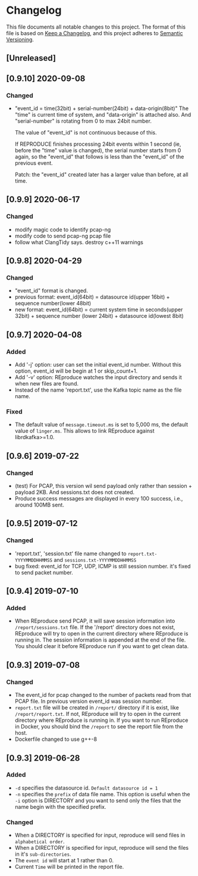 # Changelog

This file documents all notable changes to this project. The format of this file
is based on [Keep a Changelog](https://keepachangelog.com/en/1.0.0/), and this
project adheres to [Semantic Versioning](https://semver.org/spec/v2.0.0.html).

## [Unreleased]


## [0.9.10] 2020-09-08
### Changed

- "event_id = time(32bit) + serial-number(24bit) + data-origin(8bit)"
  The "time" is current time of system, and "data-origin" is attached also.
  And "serial-number" is rotating from 0 to max 24bit number.

  The value of "event_id" is not continuous because of this.

  If REPRODUCE finishes processing 24bit events within 1 second (ie, before the "time" value is changed),
  the serial number starts from 0 again, so the "event_id" that follows is less than the "event_id" of the previous event.

  Patch: the "event_id" created later has a larger value than before, at all time.


## [0.9.9] 2020-06-17

### Changed

- modify magic code to identify pcap-ng
- modify code to send pcap-ng pcap file
- follow what ClangTidy says. destroy c++11 warnings

## [0.9.8] 2020-04-29

### Changed

- "event_id" format is changed.
- previous format: event_id(64bit) = datasource id(upper 16bit) + sequence number(lower 48bit)
- new format: event_id(64bit) = current system time in seconds(upper 32bit) + sequence number (lower 24bit) + datasource id(lowest 8bit)


## [0.9.7] 2020-04-08

### Added

- Add '-j' option: user can set the initial event_id number. Without this option, event_id will be begin at 1 or skip_count+1.
- Add '-v' option: REproduce watches the input directory and sends it when new files are found.
- Instead of the name 'report.txt', use the Kafka topic name as the file name.

### Fixed

- The default value of `message.timeout.ms` is set to 5,000 ms, the default
  value of `linger.ms`. This allows to link REproduce against librdkafka>=1.0.

## [0.9.6] 2019-07-22

### Changed

- (test) For PCAP, this version wil send payload only rather than session + payload 2KB.
  And sessions.txt does not created.
- Produce success messages are displayed in every 100 success, i.e., around 100MB sent.


## [0.9.5] 2019-07-12

### Changed

- 'report.txt', 'session.txt' file name changed to `report.txt-YYYYMMDDHHMMSS` and `sessions.txt-YYYYMMDDHHMMSS`
- bug fixed: event_id for TCP, UDP, ICMP is still session number. it's fixed to send packet number.



## [0.9.4] 2019-07-10

### Added

- When REproduce send PCAP, it will save session information into `/report/sessions.txt` file.
  If the '/report' directory does not exist, REproduce will try to open in the current directory where REproduce is running in.
  The session information is appended at the end of the file.
  You should clear it before REproduce run if you want to get clean data.



## [0.9.3] 2019-07-08

### Changed
- The event_id for pcap changed to the number of packets read from that PCAP file.
  In previous version event_id was session number.
- `report.txt` file will be created in `/report/` directory if it is exist, like `/report/report.txt`.
  If not, REproduce will try to open in the current directory where REproduce is running in.
  If you want to run REproduce in Docker, you should bind the `/report` to see the report file from the host.
- Dockerfile changed to use g++-8



## [0.9.3] 2019-06-28

### Added

- `-d` specifies the datasource id. `Default datasource id = 1`
- `-n` specifies the `prefix` of data file name. This option is
 useful when the `-i` option is DIRECTORY and you want to send
 only the files that the name begin with the specified prefix.

### Changed

- When a DIRECTORY is specified for input, reproduce will send files in `alphabetical order`.
- When a DIRECTORY is specified for input, reproduce will send the files in it's `sub-directories`.
- The `event id` will start at 1 rather than 0.
- Current `Time` will be printed in the report file.
